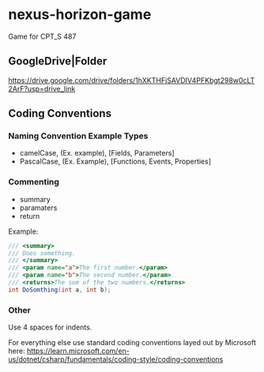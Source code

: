 # nexus-horizon-game
Game for CPT_S 487


## GoogleDrive|Folder
https://drive.google.com/drive/folders/1hXKTHFjSAVDIV4PFKbgt298w0cLT2ArF?usp=drive_link

## Coding Conventions

### Naming Convention Example Types
- camelCase, (Ex. example), [Fields, Parameters]
- PascalCase, (Ex. Example), [Functions, Events, Properties]

### Commenting
- summary
- paramaters
- return

Example:

```cs
/// <summary>
/// Does something.
/// </summary>
/// <param name="a">The first number.</param>
/// <param name="b">The second number.</param>
/// <returns>The sum of the two numbers.</returns>
int DoSomthing(int a, int b);
```

### Other

Use 4 spaces for indents.

For everything else use standard coding conventions layed out by Microsoft here: https://learn.microsoft.com/en-us/dotnet/csharp/fundamentals/coding-style/coding-conventions
